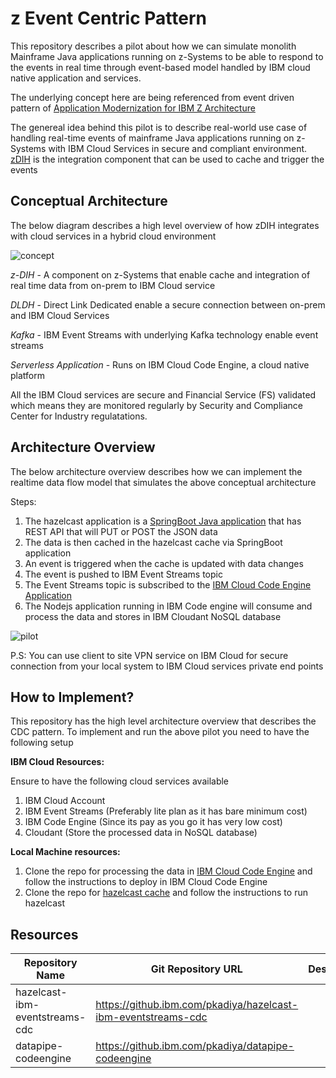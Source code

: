 # z Event Centric Pattern

This repository describes a pilot about how we can simulate monolith Mainframe Java applications running on z-Systems to be able to respond to the events in real time through event-based model handled by IBM cloud native application and services.

The underlying concept here are being referenced from event driven pattern of [Application Modernization for IBM Z Architecture](https://www.ibm.com/cloud/architecture/architectures/application-modernization-mainframe/patterns)

The genereal idea behind this pilot is to describe real-world use case of handling real-time events of mainframe Java applications running on z-Systems with IBM Cloud Services in secure and compliant environment. [zDIH](https://www.ibm.com/support/z-content-solutions/z-digital-integration-hub/) is the integration component that can be used to cache and trigger the events

## Conceptual Architecture

The below diagram describes a high level overview of how zDIH integrates with cloud services in a hybrid cloud environment

![concept](https://media.github.ibm.com/user/2637/files/d281b88b-93df-40f1-8b20-82d9cd4d4a27)

*z-DIH* - A component on z-Systems that enable cache and integration of real time data from on-prem to IBM Cloud service

*DLDH* - Direct Link Dedicated enable a secure connection between on-prem and IBM Cloud Services

*Kafka* - IBM Event Streams with underlying Kafka technology enable event streams

*Serverless Application* - Runs on IBM Cloud Code Engine, a cloud native platform

All the IBM Cloud services are secure and Financial Service (FS) validated which means they are monitored regularly by Security and Compliance Center for Industry regulatations.

## Architecture Overview 

The below architecture overview describes how we can implement the realtime data flow model that simulates the above conceptual architecture 

Steps:

1. The hazelcast application is a [SpringBoot Java application](https://github.ibm.com/pkadiya/hazelcast-ibm-eventstreams-cdc) that has REST API that will PUT or POST the JSON data
2. The data is then cached in the hazelcast cache via SpringBoot application
3. An event is triggered when the cache is updated with data changes
4. The event is pushed to IBM Event Streams topic
5. The Event Streams topic is subscribed to the [IBM Cloud Code Engine Application](https://github.ibm.com/pkadiya/datapipe-codeengine)
6. The Nodejs application running in IBM Code engine will consume and process the data and stores in IBM Cloudant NoSQL database

![pilot](https://media.github.ibm.com/user/2637/files/f3627a4e-d711-452f-8ed5-f5fbe07dcb7a)

P.S: You can use client to site VPN service on IBM Cloud for secure connection from your local system to IBM Cloud services private end points

## How to Implement?

This repository has the high level architecture overview that describes the CDC pattern. To implement and run the above pilot you need to have the following setup

**IBM Cloud Resources:**

Ensure to have the following cloud services available
1. IBM Cloud Account
2. IBM Event Streams (Preferably lite plan as it has bare minimum cost)
3. IBM Code Engine (Since its pay as you go it has very low cost)
4. Cloudant (Store the processed data in NoSQL database)


**Local Machine resources:**

1. Clone the repo for processing the data in [IBM Cloud Code Engine](https://github.ibm.com/pkadiya/datapipe-codeengine) and follow the instructions to deploy in IBM Cloud Code Engine
2. Clone the repo for [hazelcast cache](https://github.ibm.com/pkadiya/hazelcast-ibm-eventstreams-cdc) and follow the instructions to run hazelcast




## Resources

| Repository Name  | Git Repository URL | Description |
|---|---|---|
| hazelcast-ibm-eventstreams-cdc   | https://github.ibm.com/pkadiya/hazelcast-ibm-eventstreams-cdc   |   |
| datapipe-codeengine  | https://github.ibm.com/pkadiya/datapipe-codeengine  |   |

